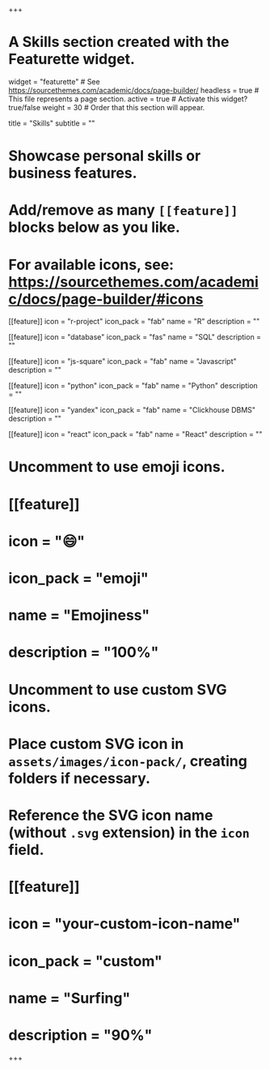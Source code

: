 +++
# A Skills section created with the Featurette widget.
widget = "featurette"  # See https://sourcethemes.com/academic/docs/page-builder/
headless = true  # This file represents a page section.
active = true  # Activate this widget? true/false
weight = 30  # Order that this section will appear.

title = "Skills"
subtitle = ""

# Showcase personal skills or business features.
# 
# Add/remove as many `[[feature]]` blocks below as you like.
# 
# For available icons, see: https://sourcethemes.com/academic/docs/page-builder/#icons

[[feature]]
  icon = "r-project"
  icon_pack = "fab"
  name = "R"
  description = ""
  
[[feature]] 
  icon = "database" 
  icon_pack = "fas" 
  name = "SQL" 
  description = ""
  
[[feature]]
  icon = "js-square"
  icon_pack = "fab"
  name = "Javascript"
  description = ""
  
[[feature]] 
  icon = "python" 
  icon_pack = "fab" 
  name = "Python" 
  description = ""
  
[[feature]] 
  icon = "yandex" 
  icon_pack = "fab" 
  name = "Clickhouse DBMS" 
  description = ""
  
[[feature]] 
  icon = "react" 
  icon_pack = "fab" 
  name = "React" 
  description = ""

# Uncomment to use emoji icons.
# [[feature]]
#  icon = ":smile:"
#  icon_pack = "emoji"
#  name = "Emojiness"
#  description = "100%"  

# Uncomment to use custom SVG icons.
# Place custom SVG icon in `assets/images/icon-pack/`, creating folders if necessary.
# Reference the SVG icon name (without `.svg` extension) in the `icon` field.
# [[feature]]
#  icon = "your-custom-icon-name"
#  icon_pack = "custom"
#  name = "Surfing"
#  description = "90%"

+++
